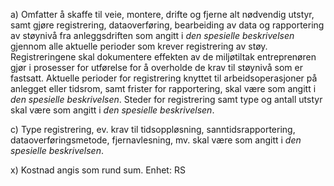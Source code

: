 a) Omfatter å skaffe til veie, montere, drifte og fjerne alt nødvendig utstyr, samt gjøre registrering, dataoverføring, bearbeiding av data og rapportering av støynivå fra anleggsdriften som angitt i *den spesielle beskrivelsen* gjennom alle aktuelle perioder som krever registrering av støy. Registreringene skal dokumentere effekten av de miljøtiltak entreprenøren gjør i prosesser for utførelse for å overholde de krav til støynivå som er fastsatt. Aktuelle perioder for registrering knyttet til arbeidsoperasjoner på anlegget eller tidsrom, samt frister for rapportering, skal være som angitt i *den spesielle beskrivelsen*. Steder for registrering samt type og antall utstyr skal være som angitt i *den spesielle beskrivelsen*.

c) Type registrering, ev. krav til tidsoppløsning, sanntidsrapportering, dataoverføringsmetode, fjernavlesning, mv. skal være som angitt i *den spesielle beskrivelsen*.

x) Kostnad angis som rund sum. Enhet: RS

